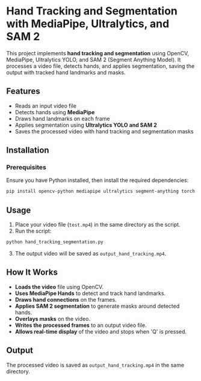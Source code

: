 # Hand Tracking and Segmentation with MediaPipe, Ultralytics, and SAM 2

This project implements **hand tracking and segmentation** using OpenCV, MediaPipe, Ultralytics YOLO, and SAM 2 (Segment Anything Model). It processes a video file, detects hands, and applies segmentation, saving the output with tracked hand landmarks and masks.

## Features
- Reads an input video file
- Detects hands using **MediaPipe**
- Draws hand landmarks on each frame
- Applies segmentation using **Ultralytics YOLO and SAM 2**
- Saves the processed video with hand tracking and segmentation masks

## Installation
### Prerequisites
Ensure you have Python installed, then install the required dependencies:
```bash
pip install opencv-python mediapipe ultralytics segment-anything torch
```

## Usage
1. Place your video file (`test.mp4`) in the same directory as the script.
2. Run the script:
```bash
python hand_tracking_segmentation.py
```
3. The output video will be saved as `output_hand_tracking.mp4`.

## How It Works
- **Loads the video** file using OpenCV.
- **Uses MediaPipe Hands** to detect and track hand landmarks.
- **Draws hand connections** on the frames.
- **Applies SAM 2 segmentation** to generate masks around detected hands.
- **Overlays masks** on the video.
- **Writes the processed frames** to an output video file.
- **Allows real-time display** of the video and stops when 'Q' is pressed.

## Output
The processed video is saved as `output_hand_tracking.mp4` in the same directory.

